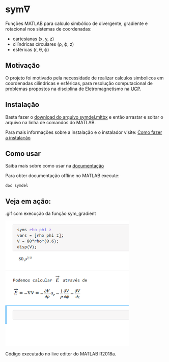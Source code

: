 # sym∇
Funções MATLAB para calculo simbólico de divergente, gradiente e rotacional nos sistemas de coordenadas: 
* cartesianas (x, y, z)
* cilíndricas círculares (ρ, ϕ, z)
* esféricas (r, θ, ϕ)

## Motivação

O projeto foi motivado pela necessidade de realizar calculos simbolicos em coordenadas cilíndricas e esféricas, para resolução computacional de problemas propostos na disciplina de Eletromagnetismo na [UCP](http://ucp.br/).

## Instalação

Basta fazer o [download do arquivo symdel.mltbx](https://github.com/tiagosutter/symdel/releases/download/v1.1.0/symdel.mltbx) e então arrastar e soltar o arquivo na linha de comandos do MATLAB.

Para mais informações sobre a instalação e o instalador visite: [Como fazer a instalação](https://github.com/tiagosutter/symdel/wiki/Instala%C3%A7%C3%A3o-como-toolbox)

## Como usar
Saiba mais sobre como usar na [documentação](https://github.com/tiagosutter/symdel/wiki)

Para obter documentação offline no MATLAB execute:
```
doc symdel
```

## Veja em ação:
.gif com execução da função sym_gradient

![sym_gradient](sym_grad.gif)

Código executado no live editor do MATLAB R2018a.
